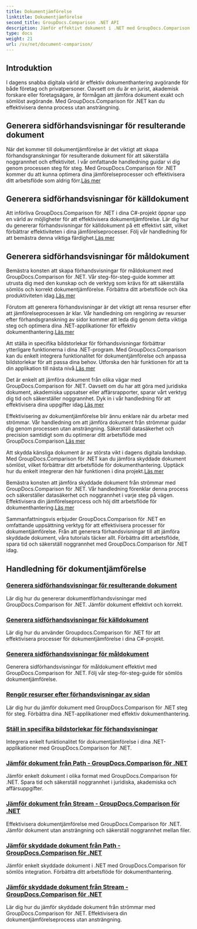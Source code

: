 ```yaml
---
title: Dokumentjämförelse
linktitle: Dokumentjämförelse
second_title: GroupDocs.Comparison .NET API
description: Jämför effektivt dokument i .NET med GroupDocs.Comparison. Effektivisera dokumenthanteringen, förbättra arbetsflödet och säkerställa noggrannhet. Läs mer!
type: docs
weight: 21
url: /sv/net/document-comparison/
---
```

## Introduktion

I dagens snabba digitala värld är effektiv dokumenthantering avgörande för både företag och privatpersoner. Oavsett om du är en jurist, akademisk forskare eller företagsägare, är förmågan att jämföra dokument exakt och sömlöst avgörande. Med GroupDocs.Comparison för .NET kan du effektivisera denna process utan ansträngning.

## Generera sidförhandsvisningar för resulterande dokument

 När det kommer till dokumentjämförelse är det viktigt att skapa förhandsgranskningar för resulterande dokument för att säkerställa noggrannhet och effektivitet. I vår omfattande handledning guidar vi dig genom processen steg för steg. Med GroupDocs.Comparison för .NET kommer du att kunna optimera dina jämförelseprocesser och effektivisera ditt arbetsflöde som aldrig förr.[Läs mer](./generate-page-previews-resultant-document/)

## Generera sidförhandsvisningar för källdokument

Att införliva GroupDocs.Comparison för .NET i dina C#-projekt öppnar upp en värld av möjligheter för att effektivisera dokumentjämförelse. Lär dig hur du genererar förhandsvisningar för källdokument på ett effektivt sätt, vilket förbättrar effektiviteten i dina jämförelseprocesser. Följ vår handledning för att bemästra denna viktiga färdighet.[Läs mer](./generate-page-previews-source-document/)

## Generera sidförhandsvisningar för måldokument

 Bemästra konsten att skapa förhandsvisningar för måldokument med GroupDocs.Comparison för .NET. Vår steg-för-steg-guide kommer att utrusta dig med den kunskap och de verktyg som krävs för att säkerställa sömlös och korrekt dokumentjämförelse. Förbättra ditt arbetsflöde och öka produktiviteten idag.[Läs mer](./generate-page-previews-target-document/)

 Förutom att generera förhandsvisningar är det viktigt att rensa resurser efter att jämförelseprocessen är klar. Vår handledning om rengöring av resurser efter förhandsgranskning av sidor kommer att leda dig genom detta viktiga steg och optimera dina .NET-applikationer för effektiv dokumenthantering.[Läs mer](./clean-resources-after-page-previews/)

Att ställa in specifika bildstorlekar för förhandsvisningar förbättrar ytterligare funktionerna i dina .NET-program. Med GroupDocs.Comparison kan du enkelt integrera funktionalitet för dokumentjämförelse och anpassa bildstorlekar för att passa dina behov. Utforska den här funktionen för att ta din applikation till nästa nivå.[Läs mer](./set-specific-image-sizes-for-previews/)

 Det är enkelt att jämföra dokument från olika vägar med GroupDocs.Comparison för .NET. Oavsett om du har att göra med juridiska dokument, akademiska uppsatser eller affärsrapporter, sparar vårt verktyg dig tid och säkerställer noggrannhet. Dyk in i vår handledning för att effektivisera dina uppgifter idag.[Läs mer](./compare-documents-from-path/)

 Effektivisering av dokumentjämförelse blir ännu enklare när du arbetar med strömmar. Vår handledning om att jämföra dokument från strömmar guidar dig genom processen utan ansträngning. Säkerställ datasäkerhet och precision samtidigt som du optimerar ditt arbetsflöde med GroupDocs.Comparison.[Läs mer](./compare-documents-from-stream/)

Att skydda känsliga dokument är av största vikt i dagens digitala landskap. Med GroupDocs.Comparison för .NET kan du jämföra skyddade dokument sömlöst, vilket förbättrar ditt arbetsflöde för dokumenthantering. Upptäck hur du enkelt integrerar den här funktionen i dina projekt.[Läs mer](./compare-protected-documents-from-path/)

 Bemästra konsten att jämföra skyddade dokument från strömmar med GroupDocs.Comparison för .NET. Vår handledning förenklar denna process och säkerställer datasäkerhet och noggrannhet i varje steg på vägen. Effektivisera din jämförelseprocess och höj ditt arbetsflöde för dokumenthantering.[Läs mer](./compare-protected-documents-from-stream/)

Sammanfattningsvis erbjuder GroupDocs.Comparison för .NET en omfattande uppsättning verktyg för att effektivisera processer för dokumentjämförelse. Från att generera förhandsvisningar till att jämföra skyddade dokument, våra tutorials täcker allt. Förbättra ditt arbetsflöde, spara tid och säkerställ noggrannhet med GroupDocs.Comparison för .NET idag.
## Handledning för dokumentjämförelse
### [Generera sidförhandsvisningar för resulterande dokument](./generate-page-previews-resultant-document/)
Lär dig hur du genererar dokumentförhandsvisningar med GroupDocs.Comparison för .NET. Jämför dokument effektivt och korrekt.
### [Generera sidförhandsvisningar för källdokument](./generate-page-previews-source-document/)
Lär dig hur du använder Groupdocs.Comparison för .NET för att effektivisera processer för dokumentjämförelse i dina C#-projekt.
### [Generera sidförhandsvisningar för måldokument](./generate-page-previews-target-document/)
Generera sidförhandsvisningar för måldokument effektivt med GroupDocs.Comparison för .NET. Följ vår steg-för-steg-guide för sömlös dokumentjämförelse.
### [Rengör resurser efter förhandsvisningar av sidan](./clean-resources-after-page-previews/)
Lär dig hur du jämför dokument med GroupDocs.Comparison för .NET steg för steg. Förbättra dina .NET-applikationer med effektiv dokumenthantering.
### [Ställ in specifika bildstorlekar för förhandsvisningar](./set-specific-image-sizes-for-previews/)
Integrera enkelt funktionalitet för dokumentjämförelse i dina .NET-applikationer med GroupDocs.Comparison for .NET.
### [Jämför dokument från Path - GroupDocs.Comparison för .NET](./compare-documents-from-path/)
Jämför enkelt dokument i olika format med GroupDocs.Comparison för .NET. Spara tid och säkerställ noggrannhet i juridiska, akademiska och affärsuppgifter.
### [Jämför dokument från Stream - GroupDocs.Comparison för .NET](./compare-documents-from-stream/)
Effektivisera dokumentjämförelse med GroupDocs.Comparison för .NET. Jämför dokument utan ansträngning och säkerställ noggrannhet mellan filer.
### [Jämför skyddade dokument från Path - GroupDocs.Comparison för .NET](./compare-protected-documents-from-path/)
Jämför enkelt skyddade dokument i .NET med GroupDocs.Comparison för sömlös integration. Förbättra ditt arbetsflöde för dokumenthantering.
### [Jämför skyddade dokument från Stream - GroupDocs.Comparison för .NET](./compare-protected-documents-from-stream/)
Lär dig hur du jämför skyddade dokument från strömmar med GroupDocs.Comparison för .NET. Effektivisera din dokumentjämförelseprocess utan ansträngning.